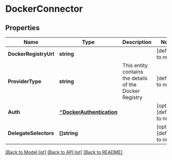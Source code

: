 # DockerConnector

## Properties
Name | Type | Description | Notes
------------ | ------------- | ------------- | -------------
**DockerRegistryUrl** | **string** |  | [default to null]
**ProviderType** | **string** | This entity contains the details of the Docker Registry | [default to null]
**Auth** | [***DockerAuthentication**](DockerAuthentication.md) |  | [optional] [default to null]
**DelegateSelectors** | **[]string** |  | [optional] [default to null]

[[Back to Model list]](../README.md#documentation-for-models) [[Back to API list]](../README.md#documentation-for-api-endpoints) [[Back to README]](../README.md)

